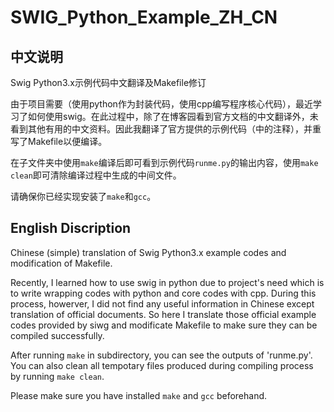 # SWIG_Python_Example_ZH_CN

## 中文说明

Swig Python3.x示例代码中文翻译及Makefile修订

由于项目需要（使用python作为封装代码，使用cpp编写程序核心代码），最近学习了如何使用swig。在此过程中，除了在博客园看到官方文档的中文翻译外，未看到其他有用的中文资料。因此我翻译了官方提供的示例代码（中的注释），并重写了Makefile以便编译。

在子文件夹中使用`make`编译后即可看到示例代码`runme.py`的输出内容，使用`make clean`即可清除编译过程中生成的中间文件。

请确保你已经实现安装了`make`和`gcc`。

## English Discription

Chinese (simple) translation of Swig Python3.x example codes and modification of Makefile.

Recently, I learned how to use swig in python due to project's need which is to write wrapping codes with python and core codes with cpp. During this process, howerver, I did not find any useful information in Chinese except translation of official documents. So here I translate those official example codes provided by siwg and modificate Makefile to make sure they can be compiled successfully.

After running `make` in subdirectory, you can see the outputs of 'runme.py'. You can also clean all tempotary files produced during compiling process by running `make clean`.

Please make sure you have installed  `make` and `gcc` beforehand.
